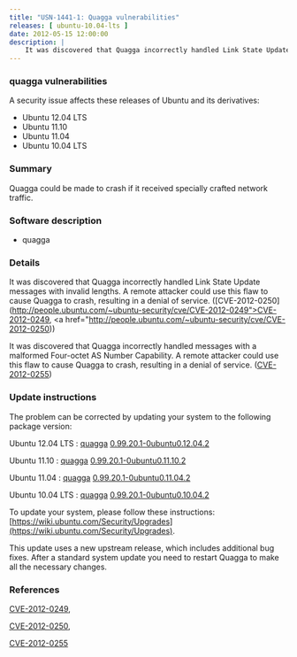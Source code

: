 ```yaml
---
title: "USN-1441-1: Quagga vulnerabilities"
releases: [ ubuntu-10.04-lts ]
date: 2012-05-15 12:00:00
description: |
    It was discovered that Quagga incorrectly handled Link State Update messages with invalid lengths. A remote attacker could use this flaw to cause Quagga to crash, resulting in a denial of service. ([CVE-2012-0250](http://people.ubuntu.com/~ubuntu-security/cve/CVE-2012-0249">CVE-2012-0249</a>, <a href="http://people.ubuntu.com/~ubuntu-security/cve/CVE-2012-0250))
--- 
```

 
### quagga vulnerabilities

A security issue affects these releases of Ubuntu and its derivatives:

* Ubuntu 12.04 LTS
* Ubuntu 11.10
* Ubuntu 11.04
* Ubuntu 10.04 LTS

### Summary

Quagga could be made to crash if it received specially crafted network traffic.

### Software description

* quagga 

### Details

It was discovered that Quagga incorrectly handled Link State Update messages with invalid lengths. A remote attacker could use this flaw to cause Quagga to crash, resulting in a denial of service. ([CVE-2012-0250](http://people.ubuntu.com/~ubuntu-security/cve/CVE-2012-0249">CVE-2012-0249</a>, <a href="http://people.ubuntu.com/~ubuntu-security/cve/CVE-2012-0250))

It was discovered that Quagga incorrectly handled messages with a malformed Four-octet AS Number Capability. A remote attacker could use this flaw to cause Quagga to crash, resulting in a denial of service. ([CVE-2012-0255](http://people.ubuntu.com/~ubuntu-security/cve/CVE-2012-0255)) 

### Update instructions

The problem can be corrected by updating your system to the following package version:

Ubuntu 12.04 LTS
 : [quagga](https://launchpad.net/ubuntu/+source/quagga) <span> [0.99.20.1-0ubuntu0.12.04.2](https://launchpad.net/ubuntu/+source/quagga/0.99.20.1-0ubuntu0.12.04.2) </span> 

Ubuntu 11.10
 : [quagga](https://launchpad.net/ubuntu/+source/quagga) <span> [0.99.20.1-0ubuntu0.11.10.2](https://launchpad.net/ubuntu/+source/quagga/0.99.20.1-0ubuntu0.11.10.2) </span> 

Ubuntu 11.04
 : [quagga](https://launchpad.net/ubuntu/+source/quagga) <span> [0.99.20.1-0ubuntu0.11.04.2](https://launchpad.net/ubuntu/+source/quagga/0.99.20.1-0ubuntu0.11.04.2) </span> 

Ubuntu 10.04 LTS
 : [quagga](https://launchpad.net/ubuntu/+source/quagga) <span> [0.99.20.1-0ubuntu0.10.04.2](https://launchpad.net/ubuntu/+source/quagga/0.99.20.1-0ubuntu0.10.04.2) </span> 

To update your system, please follow these instructions: [https://wiki.ubuntu.com/Security/Upgrades](https://wiki.ubuntu.com/Security/Upgrades).

This update uses a new upstream release, which includes additional bug fixes. After a standard system update you need to restart Quagga to make all the necessary changes. 

### References

 [CVE-2012-0249](http://people.ubuntu.com/~ubuntu-security/cve/CVE-2012-0249), 

 [CVE-2012-0250](http://people.ubuntu.com/~ubuntu-security/cve/CVE-2012-0250), 

 [CVE-2012-0255](http://people.ubuntu.com/~ubuntu-security/cve/CVE-2012-0255)
 
